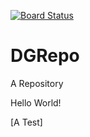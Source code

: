 [![Board Status](https://dev.azure.com/dangiffen/2d329bdd-f6bd-42fb-a2f3-dc7560734602/c120e300-7c94-4fe9-b240-a98b59caf7fe/_apis/work/boardbadge/a5232226-5817-4f2b-9f53-61485b084497)](https://dev.azure.com/dangiffen/2d329bdd-f6bd-42fb-a2f3-dc7560734602/_boards/board/t/c120e300-7c94-4fe9-b240-a98b59caf7fe/Microsoft.RequirementCategory)
# DGRepo
A Repository

Hello World!

[A Test]
